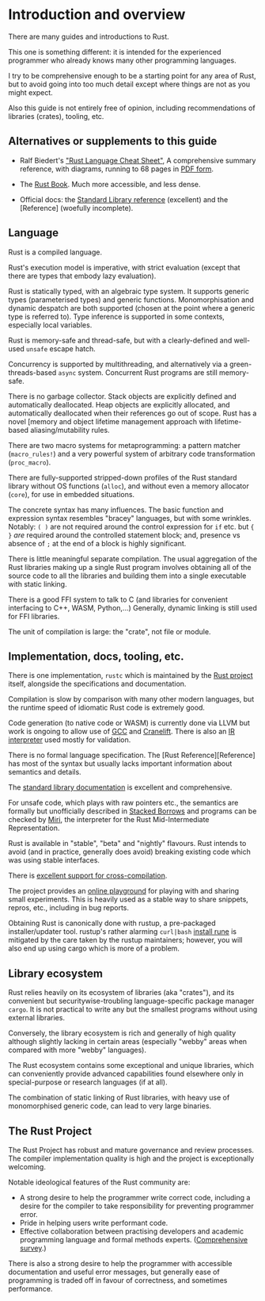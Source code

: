 Introduction and overview
=========================

[comment]: # ( Copyright 2021 Ian Jackson and contributors  )
[comment]: # ( SPDX-License-Identifier: MIT                 )
[comment]: # ( There is NO WARRANTY.                        )

There are many guides and introductions to Rust.

This one is something different:
it is intended for the experienced programmer
who already knows many other programming languages.

I try to be comprehensive enough to be a starting point
for any area of Rust,
but to avoid going into too much detail
except where things are not as you might expect.

Also this guide is not entirely free of opinion,
including recommendations of libraries (crates), tooling, etc.

Alternatives or supplements to this guide
-----------------------------------------

 * Ralf Biedert's
   ["Rust Language Cheat Sheet"](https://cheats.rs/),
   A comprehensive summary reference,
   with diagrams,
   running to 68 pages in [PDF form](https://cheats.rs/rust_cheat_sheet.pdf).

 * The [Rust Book](https://doc.rust-lang.org/book/).
   Much more accessible, and less dense.

 * Official docs:
   the [Standard Library reference](https://doc.rust-lang.org/std/)
   (excellent) and the
   [Reference]
   (woefully incomplete).

Language
--------

Rust is a compiled language.

Rust's execution model is imperative, with strict evaluation
(except that there are types that embody lazy evaluation).

Rust is statically typed, with an algebraic type system.
It supports generic types (parameterised types) and generic functions.
Monomorphisation and dynamic despatch are both supported
(chosen at the point where a generic type is referred to).
Type inference is supported in some contexts,
especially local variables.

Rust is memory-safe and thread-safe,
but with a clearly-defined and well-used `unsafe` escape hatch.

Concurrency is supported by multithreading,
and alternatively via a green-threads-based 
`async` system.
Concurrent Rust programs are still memory-safe.

There is no garbage collector.
Stack objects are explicitly defined and automatically deallocated.
Heap objects are explicitly allocated, and automatically deallocated
when their references go out of scope.
Rust has a novel
[memory and object lifetime management approach
with lifetime-based aliasing/mutability rules.

There are two macro systems for metaprogramming: a pattern matcher
(`macro_rules!`) and a very powerful system of arbitrary code
transformation (`proc_macro`).

There are fully-supported stripped-down profiles of the Rust standard library
without OS functions (`alloc`), and
without even a memory allocator (`core`),
for use in embedded situations.

The concrete syntax has many influences.
The basic function and expression syntax resembles "bracey" languages,
but with some wrinkles.
Notably:
`( )` are not required around the control expression for `if` etc.
but `{ }` *are* required around the controlled statement block;
and, presence vs absence of `;` at the end of a block is highly significant.

There is little meaningful separate compilation.
The usual aggregation of the Rust libraries making up a single Rust program
involves obtaining all of the source code to all the libraries
and building them into a single executable with static linking.

There is a good FFI system to talk to C
(and libraries for convenient interfacing to C++, WASM, Python,...)
Generally, dynamic linking is still used for FFI libraries.

The unit of compilation is large: the "crate", not file or module.

Implementation, docs, tooling, etc.
-----------------------------------

There is one implementation, `rustc`
which is maintained by the [Rust project](https://www.rust-lang.org/) itself,
alongside the specifications and documentation.

Compilation is slow by comparison with many other modern languages,
but the runtime speed of idiomatic Rust code is extremely good.

Code generation (to native code or WASM) is currently done via LLVM
but work is ongoing to allow use of
[GCC](https://blog.antoyo.xyz/rustc_codegen_gcc-progress-report-3)
and
[Cranelift](https://github.com/bjorn3/rustc_codegen_cranelift/blob/master/Readme.md).
There is also an
[IR interpreter](https://github.com/rust-lang/miri#readme)
used mostly for validation.

There is no formal language specification.
The [Rust Reference][Reference]
has most of the syntax but usually lacks
important information about semantics and details.

The [standard library documentation](https://doc.rust-lang.org/std/)
is excellent and comprehensive.

For unsafe code, which plays with raw pointers etc.,
the semantics are formally but unofficially described in
[Stacked Borrows](https://github.com/rust-lang/unsafe-code-guidelines/blob/master/wip/stacked-borrows.md)
and programs can be checked by [Miri](https://github.com/rust-lang/miri),
the interpreter for the Rust Mid-Intermediate Representation.

Rust is available in "stable", "beta" and "nightly" flavours.
Rust intends to avoid (and in practice, generally does avoid)
breaking existing code which was using stable interfaces.

There is [excellent support for cross-compilation](https://rust-lang.github.io/rustup/cross-compilation.html).

The project provides an [online playground](https://play.rust-lang.org/)
for playing with and sharing small experiments.
This is heavily used as a stable way to share snippets, repros, etc.,
including in bug reports.

Obtaining Rust is canonically done with rustup,
a pre-packaged installer/updater tool.
rustup's rather alarming `curl|bash`
[install rune](https://www.rust-lang.org/tools/install)
is mitigated by the care taken by the rustup maintainers;
however, you will also end up using cargo which is more of a problem.

Library ecosystem
-----------------

Rust relies heavily on its ecosystem of libraries (aka "crates"),
and its convenient but securitywise-troubling
language-specific package manager `cargo`.
It is not practical to write any but the smallest programs
without using external libraries.

Conversely, the library ecosystem is rich and generally of high quality
although slightly lacking in certain areas
(especially "webby" areas when compared with more "webby" languages).

The Rust ecosystem contains some exceptional and unique libraries,
which can conveniently provide advanced capabilities
found elsewhere only in special-purpose or research languages (if at all).

The combination of static linking of Rust libraries,
with heavy use of monomorphised generic code,
can lead to very large binaries.

The Rust Project
----------------

The Rust Project has robust and mature governance and review processes.
The compiler implementation quality is high
and the project is exceptionally welcoming.

Notable ideological features of the Rust community are:

 * A strong desire to help the programmer write correct code,
   including a desire for the compiler to take responsibility
   for preventing programmer error.
 * Pride in helping users write performant code.
 * Effective collaboration between practising developers and
   academic programming language and formal methods experts.
   ([Comprehensive survey](https://github.com/newca12/awesome-rust-formalized-reasoning).)

There is also a strong desire to help the programmer
with accessible documentation and useful error messages,
but generally ease of programming is traded off in favour of correctness,
and sometimes performance.
